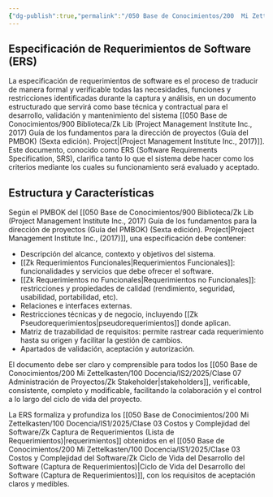 ```yaml
---
{"dg-publish":true,"permalink":"/050 Base de Conocimientos/200  Mi Zettelkasten/100 Docencia/IS2/2025/Clase 07 Administración de Proyectos/Zk Especificación de Requerimientos de Software (ERS)/","tags":["#definir"]}
---
```


## Especificación de Requerimientos de Software (ERS)

La especificación de requerimientos de software es el proceso de traducir de manera formal y verificable todas las necesidades, funciones y restricciones identificadas durante la captura y análisis, en un documento estructurado que servirá como base técnica y contractual para el desarrollo, validación y mantenimiento del sistema [[050 Base de Conocimientos/900 Biblioteca/Zk Lib (Project Management Institute Inc., 2017) Guía de los fundamentos para la dirección de proyectos (Guía del PMBOK) (Sexta edición). Project\|(Project Management Institute Inc., 2017)]]. Este documento, conocido como ERS (Software Requirements Specification, SRS), clarifica tanto lo que el sistema debe hacer como los criterios mediante los cuales su funcionamiento será evaluado y aceptado.

## Estructura y Características

Según el PMBOK del [[050 Base de Conocimientos/900 Biblioteca/Zk Lib (Project Management Institute Inc., 2017) Guía de los fundamentos para la dirección de proyectos (Guía del PMBOK) (Sexta edición). Project\|Project Management Institute Inc., (2017)]], una especificación debe contener:

- Descripción del alcance, contexto y objetivos del sistema.
- [[Zk Requerimientos Funcionales\|Requerimientos Funcionales]]: funcionalidades y servicios que debe ofrecer el software.
- [[Zk Requerimientos no Funcionales\|Requerimientos no Funcionales]]: restricciones y propiedades de calidad (rendimiento, seguridad, usabilidad, portabilidad, etc).
- Relaciones e interfaces externas.
- Restricciones técnicas y de negocio, incluyendo [[Zk Pseudorequerimientos\|pseudorequerimientos]] donde aplican.
- Matriz de trazabilidad de requisitos: permite rastrear cada requerimiento hasta su origen y facilitar la gestión de cambios.
- Apartados de validación, aceptación y autorización.

El documento debe ser claro y comprensible para todos los [[050 Base de Conocimientos/200  Mi Zettelkasten/100 Docencia/IS2/2025/Clase 07 Administración de Proyectos/Zk Stakeholder\|stakeholders]], verificable, consistente, completo y modificable, facilitando la colaboración y el control a lo largo del ciclo de vida del proyecto.

La ERS formaliza y profundiza los [[050 Base de Conocimientos/200  Mi Zettelkasten/100 Docencia/IS1/2025/Clase 03 Costos y Complejidad del Software/Zk Captura de Requerimientos (Lista de Requerimientos)\|requerimientos]] obtenidos en el [[050 Base de Conocimientos/200  Mi Zettelkasten/100 Docencia/IS1/2025/Clase 03 Costos y Complejidad del Software/Zk Ciclo de Vida del Desarrollo del Software (Captura de Requerimientos)\|Ciclo de Vida del Desarrollo del Software (Captura de Requerimientos)]], con los requisitos de aceptación claros y medibles.
